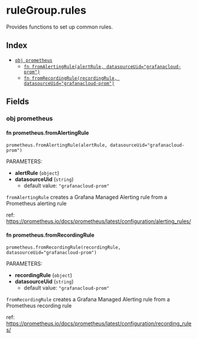 # ruleGroup.rules

Provides functions to set up common rules.


## Index

* [`obj prometheus`](#obj-prometheus)
  * [`fn fromAlertingRule(alertRule, datasourceUid="grafanacloud-prom")`](#fn-prometheusfromalertingrule)
  * [`fn fromRecordingRule(recordingRule, datasourceUid="grafanacloud-prom")`](#fn-prometheusfromrecordingrule)

## Fields

### obj prometheus


#### fn prometheus.fromAlertingRule

```jsonnet
prometheus.fromAlertingRule(alertRule, datasourceUid="grafanacloud-prom")
```

PARAMETERS:

* **alertRule** (`object`)
* **datasourceUid** (`string`)
   - default value: `"grafanacloud-prom"`

`fromAlertingRule` creates a Grafana Managed Alerting rule from a Prometheus alerting rule

ref: https://prometheus.io/docs/prometheus/latest/configuration/alerting_rules/

#### fn prometheus.fromRecordingRule

```jsonnet
prometheus.fromRecordingRule(recordingRule, datasourceUid="grafanacloud-prom")
```

PARAMETERS:

* **recordingRule** (`object`)
* **datasourceUid** (`string`)
   - default value: `"grafanacloud-prom"`

`fromRecordingRule` creates a Grafana Managed Alerting rule from a Prometheus recording rule

ref: https://prometheus.io/docs/prometheus/latest/configuration/recording_rules/
